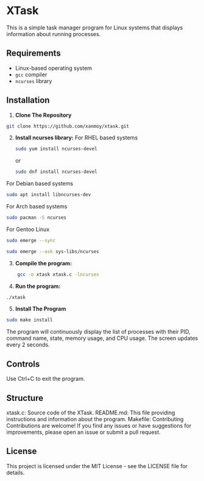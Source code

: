 # XTask

This is a simple task manager program for Linux systems that displays information about running processes.

## Requirements

- Linux-based operating system
- `gcc` compiler
- `ncurses` library



## Installation
1. **Clone The Repository**

```sh
git clone https://github.com/xanmoy/xtask.git
```
2. **Install ncurses library:**
For RHEL based systems
   ```sh
   sudo yum install ncurses-devel
   
   ```
   or
   ```sh
   sudo dnf install ncurses-devel
   
   ```
For Debian based systems
   ```sh
   sudo apt install libncurses-dev

   ```
   
For Arch based systems
   ```sh
   sudo pacman -S ncurses

   ```
For Gentoo Linux
```sh
sudo emerge --sync

```

```sh
sudo emerge --ask sys-libs/ncurses

```



3. **Compile the program:**
```sh
    gcc -o xtask xtask.c -lncurses

```

4. **Run the program:**
```sh
./xtask
```

5. **Install The Program**
```sh
sudo make install
```
The program will continuously display the list of processes with their PID, command name, state, memory usage, and CPU usage. The screen updates every 2 seconds.

## Controls
Use Ctrl+C to exit the program.

## Structure
xtask.c: Source code of the XTask.
README.md: This file providing instructions and information about the program.
Makefile: 
Contributing
Contributions are welcome! If you find any issues or have suggestions for improvements, please open an issue or submit a pull request.

## License
This project is licensed under the MIT License - see the LICENSE file for details.


